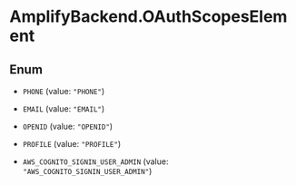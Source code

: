 # AmplifyBackend.OAuthScopesElement

## Enum


* `PHONE` (value: `"PHONE"`)

* `EMAIL` (value: `"EMAIL"`)

* `OPENID` (value: `"OPENID"`)

* `PROFILE` (value: `"PROFILE"`)

* `AWS_COGNITO_SIGNIN_USER_ADMIN` (value: `"AWS_COGNITO_SIGNIN_USER_ADMIN"`)


